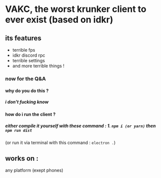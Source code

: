 # VAKC, the worst krunker client to ever exist (based on idkr)

## its features
- terrible fps
- idkr discord rpc
- terrible settings
- and more terrible things !

### now for the Q&A

#### why do you do this ?
##### i don't fucking know

#### how do i run the client ?
##### either compile it yourself with these command : 1. `npm i (or yarn)` then `npm run dist`
(or run it via terminal with this command : `electron .`)

## works on :
any platform (exept phones)
